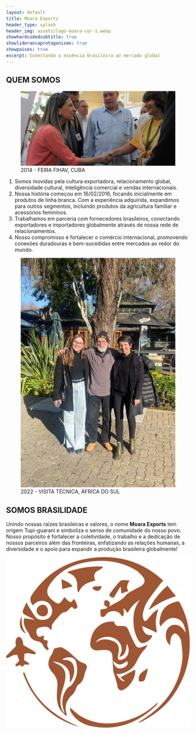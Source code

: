 ```yaml
---
layout: default
title: Moara Exports
header_type: splash
header_img: assets/logo-moara-cor-1.webp
showhardcodedsubtitle: true
showliderancaprotagonismo: true
showpaises: true
excerpt: Conectando a essência brasileira ao mercado global
---
```


<section id="quem-somos" class="mt-4 mb-2">
  <div class="top-img">
    <h1>QUEM SOMOS</h1>
    <figure>
      <img src="assets/quem-somos1.webp" alt="2014 - FEIRA FIHAV, CUBA" />
      <figcaption>2014 - FEIRA FIHAV, CUBA</figcaption>
    </figure>

  </div>

  <ol class="bottom-text">
    <li>Somos movidas pela cultura exportadora, relacionamento global, diversidade cultural, inteligência comercial e vendas internacionais.</li>
    <li>Nossa história começou em 16/02/2016, focando inicialmente em produtos de linha branca. Com a experiência adquirida, expandimos para outros segmentos, incluindo produtos da agricultura familiar e acessórios femininos.</li>
    <li>Trabalhamos em parceria com fornecedores brasileiros, conectando exportadores e importadores globalmente através de nossa rede de relacionamentos.</li>
    <li>Nosso compromisso é fortalecer o comércio internacional, promovendo conexões duradouras e bem-sucedidas entre mercados ao redor do mundo.</li>
  </ol>
</section>

<section id="somos-brasilidade" class="d-flex mt-4 mb-2">
  <figure>
    <img src="assets/somos-brasilidade.jpg" alt="2022 - VISITA TÉCNICA, ÁFRICA DO SUL" />
    <figcaption>2022 - VISITA TÉCNICA, ÁFRICA DO SUL</figcaption>
  </figure>

  <div class="texto d-flex flex-column ml-md-5 ml-4">
    <h1>SOMOS BRASILIDADE</h1>
    <p>Unindo nossas raízes brasileiras e valores, o nome <strong>Moara Exports</strong> tem origem Tupi-guarani e simboliza o senso de comunidade do nosso povo. Nosso propósito é fortalecer a coletividade, o trabalho e a dedicação de nossos parceiros além das fronteiras, enfatizando as relações humanas, a diversidade e o apoio para expandir a produção brasileira globalmente!</p>

  </div>

  <img src="assets/moara-brasao.png" class="logo-parallax" alt="moara exports" />
</section>
